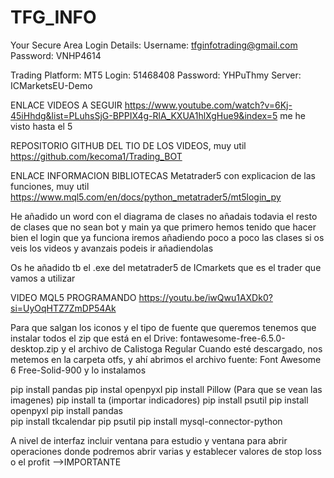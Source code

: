 ﻿# TFG_INFO
Your Secure Area Login Details:
Username:	tfginfotrading@gmail.com
Password:	VNHP4614


Trading Platform: MT5
Login:	51468408
Password:	YHPuThmy
Server:	ICMarketsEU-Demo

ENLACE VIDEOS A SEGUIR
https://www.youtube.com/watch?v=6Kj-45iHhdg&list=PLuhsSjG-BPPIX4g-RlA_KXUA1hlXgHue9&index=5
me he visto hasta el 5

REPOSITORIO GITHUB DEL TIO DE LOS VIDEOS, muy util
https://github.com/kecoma1/Trading_BOT


ENLACE INFORMACION BIBLIOTECAS Metatrader5 con explicacion de las funciones, muy util
https://www.mql5.com/en/docs/python_metatrader5/mt5login_py

He añadido un word con el diagrama de clases no añadais todavia el resto de clases que no sean bot y main ya que primero hemos tenido que hacer bien el login que ya funciona iremos añadiendo poco a poco las clases si os veis los videos y avanzais podeis ir añadiendolas

Os he añadido tb el .exe del metatrader5 de ICmarkets que es el trader que vamos a utilizar

VIDEO MQL5 PROGRAMANDO
https://youtu.be/iwQwu1AXDk0?si=UyOqHTZ7ZmDP54Ak


Para que salgan los iconos y el tipo de fuente que queremos tenemos que instalar todos el zip que está en el Drive: fontawesome-free-6.5.0-desktop.zip y el archivo de Calistoga Regular
Cuando esté descargado, nos metemos en la carpeta otfs, y ahí abrimos el archivo fuente: Font Awesome 6 Free-Solid-900 y lo instalamos

pip install pandas
pip instal openpyxl
pip install Pillow      (Para que se vean las imagenes)
pip install ta (importar indicadores)
pip install psutil
pip install openpyxl
pip install pandas  
pip install tkcalendar
pip psutil
pip install mysql-connector-python



A nivel de interfaz incluir ventana para estudio y ventana para abrir operaciones donde podremos abrir varias y establecer valores de stop loss o el profit -->IMPORTANTE
